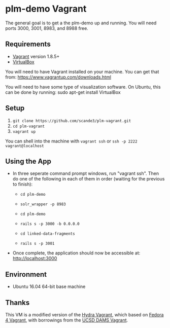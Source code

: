 # plm-demo Vagrant

The general goal is to get a the plm-demo up and running. You will need ports 3000, 3001, 8983, and 8988 free.

## Requirements

* [Vagrant](https://www.vagrantup.com/) version 1.8.5+
* [VirtualBox](https://www.virtualbox.org/)

You will need to have Vagrant installed on your machine. You can get that from: https://www.vagrantup.com/downloads.html

You will need to have some type of visualization software. On Ubuntu, this can be done by running: sudo apt-get install VirtualBox

## Setup

1. `git clone https://github.com/scande3/plm-vagrant.git`
2. `cd plm-vagrant`
3. `vagrant up`

You can shell into the machine with `vagrant ssh` or `ssh -p 2222 vagrant@localhost`

## Using the App

* In three seperate command prompt windows, run "vagrant ssh". Then do one of the following in each of them in order (waiting for the previous to finish):
  * `cd plm-demo`
  * `solr_wrapper -p 8983`

  * `cd plm-demo`
  * `rails s -p 3000 -b 0.0.0.0`

  * `cd linked-data-fragments`
  * `rails s -p 3001`
  
 * Once complete, the application should now be accessible at: [http://localhost:3000](http://localhost:3000)

## Environment

* Ubuntu 16.04 64-bit base machine

## Thanks

This VM is a modified version of the [Hydra Vagrant](https://www.vagrantup.com/downloads.html), which based on [Fedora 4 Vagrant](http://github.com/fcrepo4-exts/fcrepo4-vagrant), with borrowings from the [UCSD DAMS Vagrant](https://github.com/ucsdlib/dams-vagrant).
